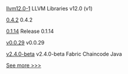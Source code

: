 
[llvm12.0-1](https://github.com/hyperledger-labs/solang/releases/tag/llvm12.0-1) LLVM Libraries v12.0 (v1)

[0.4.2](https://github.com/hyperledger/besu-native/releases/tag/0.4.2) 0.4.2

[0.1.14](https://github.com/hyperledger/indy-sdk-react-native/releases/tag/0.1.14) Release 0.1.14

[v0.0.29](https://github.com/hyperledger-labs/firefly-cli/releases/tag/v0.0.29) v0.0.29

[v2.4.0-beta](https://github.com/hyperledger/fabric-chaincode-java/releases/tag/v2.4.0-beta) v2.4.0-beta Fabric Chaincode Java


[See more >>>](https://start-here.hyperledger.org/releases)
